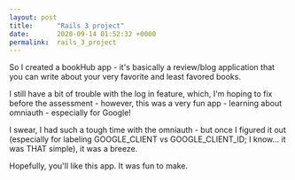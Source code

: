 ```yaml
---
layout: post
title:      "Rails 3 project"
date:       2020-09-14 01:52:32 +0000
permalink:  rails_3_project
---
```



So I created a bookHub app - it's basically a review/blog application that you can write about your very favorite and least favored books.

I still have a bit of trouble with the log in feature, which, I'm hoping to fix before the assessment - however, this was a very fun app - learning about omniauth - especially for Google!

I swear, I had such a tough time with the omniauth - but once I figured it out (especially for labeling GOOGLE_CLIENT vs GOOGLE_CLIENT_ID; I know... it was THAT simple), it was a breeze.

Hopefully, you'll like this app. It was fun to make. 

